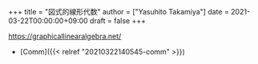 +++
title = "図式的線形代数"
author = ["Yasuhito Takamiya"]
date = 2021-03-22T00:00:00+09:00
draft = false
+++

<https://graphicallinearalgebra.net/>

-   [Comm]({{< relref "20210322140545-comm" >}})
